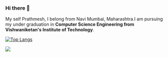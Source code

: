 ### Hi there 👋

My self Prathmesh, I belong from Navi Mumbai, Maharashtra.I am pursuing my under graduation in **Computer Science Engineering from Vishwaniketan's Institute of Technology**.



[![Top Langs](https://github-readme-stats.vercel.app/api/top-langs/?username=anuraghazra)](https://github.com/anuraghazra/github-readme-stats)

<a href="https://github.com/prathmeshsadake/github-readme-stats">
  <img align="left" src="https://github-readme-stats.vercel.app/api/pin/?username=prathmeshsadake&repo=github-readme-stats" />
</a>
